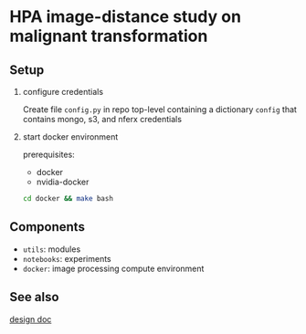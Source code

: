 # HPA image-distance study on malignant transformation

## Setup

1. configure credentials

    Create file `config.py` in repo top-level containing a dictionary
    `config` that contains mongo, s3, and nferx credentials

2. start docker environment

    prerequisites:

    * docker
    * nvidia-docker

    ```sh
    cd docker && make bash
    ```

## Components

* `utils`: modules
* `notebooks`: experiments
* `docker`: image processing compute environment


## See also

[design doc](https://paper.dropbox.com/doc/Malignant-Transformation-Image-Distance-Study-HPA-data--Ax2iw3CHqFmt9Pe~bBRgho38AQ-VL2CXt7TTbYTml7TI5UIY)